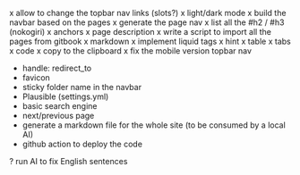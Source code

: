 x allow to change the topbar nav links (slots?)
x light/dark mode
x build the navbar based on the pages
x generate the page nav
  x list all the #h2 / #h3 (nokogiri)
  x anchors
x page description
x write a script to import all the pages from gitbook
x markdown
  x implement liquid tags
    x hint
    x table
    x tabs
    x code
      x copy to the clipboard
x fix the mobile version topbar nav
- handle: redirect_to
- favicon
- sticky folder name in the navbar
- Plausible (settings.yml)
- basic search engine
- next/previous page
- generate a markdown file for the whole site (to be consumed by a local AI)
- github action to deploy the code

? run AI to fix English sentences
